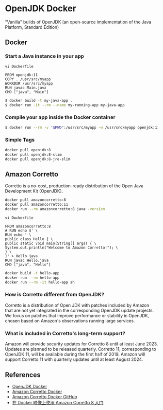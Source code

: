 # OpenJDK Docker

"Vanilla" builds of OpenJDK (an open-source implementation of the Java Platform, Standard Edition)

## Docker
### Start a Java instance in your app
`vi Dockerfile`
```
FROM openjdk:11
COPY . /usr/src/myapp
WORKDIR /usr/src/myapp
RUN javac Main.java
CMD ["java", "Main"]
```
```sh
$ docker build -t my-java-app .
$ docker run -it --rm --name my-running-app my-java-app
```

### Compile your app inside the Docker container
```sh
$ docker run --rm -v "$PWD":/usr/src/myapp -w /usr/src/myapp openjdk:11 javac Main.java
```

### Simple Tags
```sh
docker pull openjdk:8
docker pull openjdk:8-slim
docker pull openjdk:8-jre-slim
```

## Amazon Corretto
Corretto is a no-cost, production-ready distribution of the Open Java Development Kit (OpenJDK).

```sh
docker pull amazoncorretto:8
docker pull amazoncorretto:11
docker run --rm amazoncorretto:8 java -version
```
`vi Dockerfile`
```
FROM amazoncorretto:8
# RUN echo $' \
RUN echo ' \
public class Hello { \
public static void main(String[] args) { \
System.out.println("Welcome to Amazon Corretto!"); \
} \
}' > Hello.java
RUN javac Hello.java
CMD ["java", "Hello"]
```
```sh
docker build -t hello-app .
docker run --rm hello-app
docker run --rm -it hello-app sh
```

### How is Corretto different from OpenJDK?
Corretto is a distribution of Open JDK with patches included by Amazon that are not yet integrated in the corresponding OpenJDK update projects. We focus on patches that improve performance or stability in OpenJDK, chosen based on Amazon's observations running large services.

### What is included in Corretto's long-term support?
Amazon will provide security updates for Corretto 8 until at least June 2023. Updates are planned to be released quarterly. Corretto 11, corresponding to OpenJDK 11, will be available during the first half of 2019. Amazon will support Corretto 11 with quarterly updates until at least August 2024.

## References
- [OpenJDK Docker](https://hub.docker.com/_/openjdk)
- [Amazon Corretto Docker](https://hub.docker.com/_/amazoncorretto)
- [Amazon Corretto Docker GitHub](https://github.com/corretto/corretto-docker)
- [在 Docker 映像上使用 Amazon Corretto 8 入门](https://docs.aws.amazon.com/zh_cn/corretto/latest/corretto-8-ug/docker-install.html)